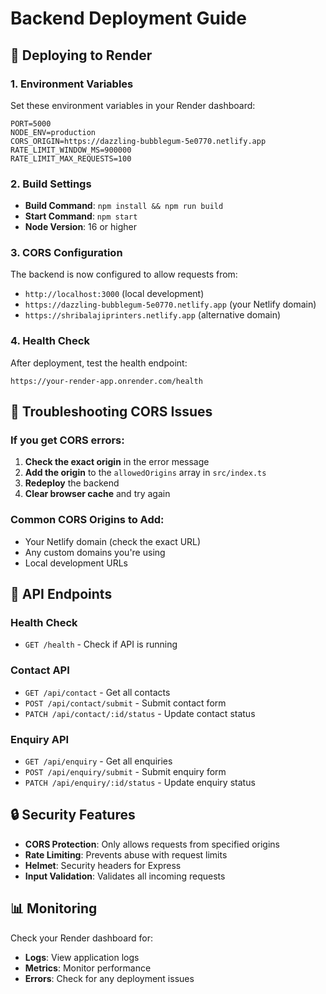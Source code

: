 # Backend Deployment Guide

## 🚀 Deploying to Render

### 1. Environment Variables
Set these environment variables in your Render dashboard:

```
PORT=5000
NODE_ENV=production
CORS_ORIGIN=https://dazzling-bubblegum-5e0770.netlify.app
RATE_LIMIT_WINDOW_MS=900000
RATE_LIMIT_MAX_REQUESTS=100
```

### 2. Build Settings
- **Build Command**: `npm install && npm run build`
- **Start Command**: `npm start`
- **Node Version**: 16 or higher

### 3. CORS Configuration
The backend is now configured to allow requests from:
- `http://localhost:3000` (local development)
- `https://dazzling-bubblegum-5e0770.netlify.app` (your Netlify domain)
- `https://shribalajiprinters.netlify.app` (alternative domain)

### 4. Health Check
After deployment, test the health endpoint:
```
https://your-render-app.onrender.com/health
```

## 🔧 Troubleshooting CORS Issues

### If you get CORS errors:
1. **Check the exact origin** in the error message
2. **Add the origin** to the `allowedOrigins` array in `src/index.ts`
3. **Redeploy** the backend
4. **Clear browser cache** and try again

### Common CORS Origins to Add:
- Your Netlify domain (check the exact URL)
- Any custom domains you're using
- Local development URLs

## 📝 API Endpoints

### Health Check
- `GET /health` - Check if API is running

### Contact API
- `GET /api/contact` - Get all contacts
- `POST /api/contact/submit` - Submit contact form
- `PATCH /api/contact/:id/status` - Update contact status

### Enquiry API
- `GET /api/enquiry` - Get all enquiries
- `POST /api/enquiry/submit` - Submit enquiry form
- `PATCH /api/enquiry/:id/status` - Update enquiry status

## 🔒 Security Features

- **CORS Protection**: Only allows requests from specified origins
- **Rate Limiting**: Prevents abuse with request limits
- **Helmet**: Security headers for Express
- **Input Validation**: Validates all incoming requests

## 📊 Monitoring

Check your Render dashboard for:
- **Logs**: View application logs
- **Metrics**: Monitor performance
- **Errors**: Check for any deployment issues 